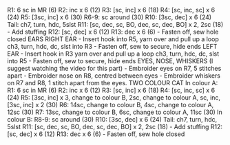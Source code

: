 R1: 6 sc in MR (6)
R2: inc x 6 (12)
R3: [sc, inc] x 6 (18)
R4: [sc, inc, sc] x 6 (24)
R5: [3sc, inc] x 6 (30)
R6-9: sc around (30) R10: [3sc, dec] x 6 (24) Tail: ch7, turn, hdc, 5slst R11: [sc, dec, sc, BO, dec, sc, dec, BO] x 2, 2sc (18) - Add stuffing R12: [sc, dec] x 6 (12) R13: dec x 6 (6) - Fasten off, sew hole closed EARS RIGHT EAR - Insert hook into R5, yarn over and pull up a loop ch3, turn, hdc, dc, slst into R3 - Fasten off, sew to secure, hide ends LEFT EAR - Insert hook in R3 yarn over and pull up a loop ch3, turn, hdc, dc, slst into R5 - Fasten off, sew to secure, hide ends EYES, NOSE, WHISKERS (I suggest watching the video for this part) - Embroider eyes on R7, 5 stitches apart - Embroider nose on R8, centred between eyes - Embroider whiskers on R7 and R8, 1 stitch apart from the eyes. TWO COLOUR CAT In colour A: R1: 6 sc in MR (6) R2: inc x 6 (12) R3: [sc, inc] x 6 (18) R4: [sc, inc, sc] x 6 (24) R5: [3sc, inc] x 3, change to colour B, 2sc, change to colour A, sc, inc, [3sc, inc] x 2 (30) R6: 14sc, change to colour B, 4sc, change to colour A, 12sc (30) R7: 13sc, change to colour B, 6sc, change to colour A, 11sc (30) In colour B: R8-9: sc around (30) R10: [3sc, dec] x 6 (24) Tail: ch7, turn, hdc, 5slst R11: [sc, dec, sc, BO, dec, sc, dec, BO] x 2, 2sc (18) - Add stuffing R12: [sc, dec] x 6 (12) R13: dec x 6 (6) - Fasten off, sew hole closed